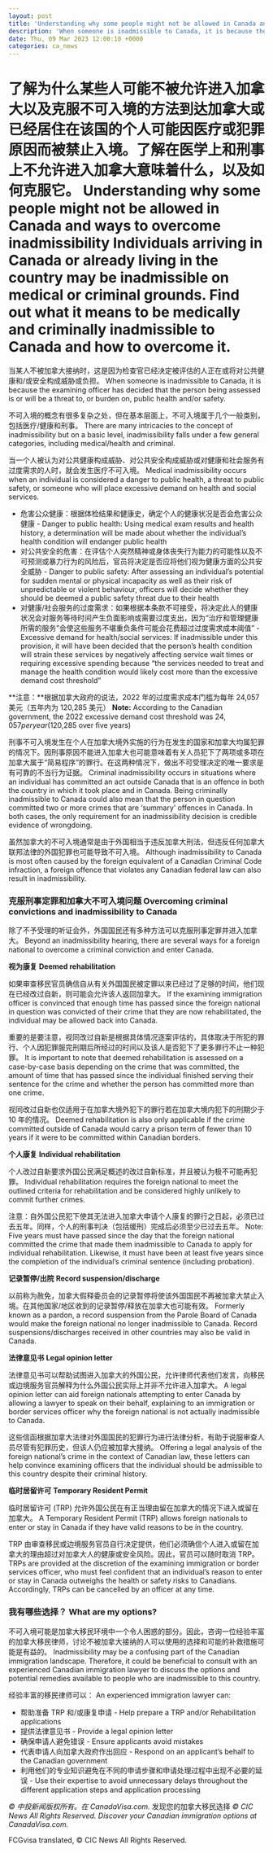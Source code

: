 ```yaml
---
layout: post
title: 'Understanding why some people might not be allowed in Canada and ways to overcome inadmissibility'
description: 'When someone is inadmissible to Canada, it is because the examining officer has decided that the person being assessed is or will be a threat to, or burden on, public health and/or safety. There are many intricacies to the concept of inadmissibility but on a basic level, inadmissibility falls under a few general categories, including […]'
date: Thu, 09 Mar 2023 12:00:10 +0000
categories: ca_news
---
```


# 了解为什么某些人可能不被允许进入加拿大以及克服不可入境的方法到达加拿大或已经居住在该国的个人可能因医疗或犯罪原因而被禁止入境。了解在医学上和刑事上不允许进入加拿大意味着什么，以及如何克服它。	Understanding why some people might not be allowed in Canada and ways to overcome inadmissibility Individuals arriving in Canada or already living in the country may be inadmissible on medical or criminal grounds. Find out what it means to be medically and criminally inadmissible to Canada and how to overcome it.
当某人不被加拿大接纳时，这是因为检查官已经决定被评估的人正在或将对公共健康和/或安全构成威胁或负担。	When someone is inadmissible to Canada, it is because the examining officer has decided that the person being assessed is or will be a threat to, or burden on, public health and/or safety.
	
不可入境的概念有很多复杂之处，但在基本层面上，不可入境属于几个一般类别，包括医疗/健康和刑事。	There are many intricacies to the concept of inadmissibility but on a basic level, inadmissibility falls under a few general categories, including medical/health and criminal.
	
当一个人被认为对公共健康构成威胁、对公共安全构成威胁或对健康和社会服务有过度需求的人时，就会发生医疗不可入境。	Medical inadmissibility occurs when an individual is considered a danger to public health, a threat to public safety, or someone who will place excessive demand on health and social services.
	
- 危害公众健康：根据体检结果和健康史，确定个人的健康状况是否会危害公众健康	-   Danger to public health: Using medical exam results and health history, a determination will be made about whether the individual’s health condition will endanger public health
- 对公共安全的危害：在评估个人突然精神或身体丧失行为能力的可能性以及不可预测或暴力行为的风险后，官员将决定是否应将他们视为健康方面的公共安全威胁	-   Danger to public safety: After assessing an individual’s potential for sudden mental or physical incapacity as well as their risk of unpredictable or violent behaviour, officers will decide whether they should be deemed a public safety threat due to their health
- 对健康/社会服务的过度需求：如果根据本条款不可接受，将决定此人的健康状况会对服务等待时间产生负面影响或需要过度支出，因为“治疗和管理健康所需的服务”会使这些服务不堪重负条件可能会花费超过过度需求成本阈值”	-   Excessive demand for health/social services: If inadmissible under this provision, it will have been decided that the person’s health condition will strain these services by negatively affecting service wait times or requiring excessive spending because “the services needed to treat and manage the health condition would likely cost more than the excessive demand cost threshold”
	
**注意：**根据加拿大政府的说法，2022 年的过度需求成本门槛为每年 24,057 美元（五年内为 120,285 美元）	**Note:** According to the Canadian government, the 2022 excessive demand cost threshold was $24,057 per year ($120,285 over five years)
	
刑事不可入境发生在个人在加拿大境外实施的行为在发生的国家和加拿大均属犯罪的情况下。因刑事原因不能进入加拿大也可能意味着有关人员犯下了两项或多项在加拿大属于“简易程序”的罪行。在这两种情况下，做出不可受理决定的唯一要求是有可靠的不当行为证据。	Criminal inadmissibility occurs in situations where an individual has committed an act outside Canada that is an offence in both the country in which it took place and in Canada. Being criminally inadmissible to Canada could also mean that the person in question committed two or more crimes that are ‘summary’ offences in Canada. In both cases, the only requirement for an inadmissibility decision is credible evidence of wrongdoing.
	
虽然加拿大的不可入境通常是由于外国相当于违反加拿大刑法，但违反任何加拿大联邦法律的外国犯罪也可能导致不可入境。	Although inadmissibility to Canada is most often caused by the foreign equivalent of a Canadian Criminal Code infraction, a foreign offence that violates any Canadian federal law can also result in inadmissibility.
	
### 克服刑事定罪和加拿大不可入境问题	Overcoming criminal convictions and inadmissibility to Canada
	
除了不予受理的听证会外，外国国民还有多种方法可以克服刑事定罪并进入加拿大。	Beyond an inadmissibility hearing, there are several ways for a foreign national to overcome a criminal conviction and enter Canada.
	
**视为康复**	**Deemed rehabilitation**
	
如果审查移民官员确信自从有关外国国民被定罪以来已经过了足够的时间，他们现在已经改过自新，则可能会允许该人返回加拿大。	If the examining immigration officer is convinced that enough time has passed since the foreign national in question was convicted of their crime that they are now rehabilitated, the individual may be allowed back into Canada.
	
重要的是要注意，视同改过自新是根据具体情况逐案评估的，具体取决于所犯的罪行、个人因犯罪服完刑期后所经过的时间以及该人是否犯下了更多罪行不止一种犯罪。	It is important to note that deemed rehabilitation is assessed on a case-by-case basis depending on the crime that was committed, the amount of time that has passed since the individual finished serving their sentence for the crime and whether the person has committed more than one crime.
	
视同改过自新也仅适用于在加拿大境外犯下的罪行若在加拿大境内犯下的刑期少于 10 年的情况。	Deemed rehabilitation is also only applicable if the crime committed outside of Canada would carry a prison term of fewer than 10 years if it were to be committed within Canadian borders.
	
**个人康复**	**Individual rehabilitation**
	
个人改过自新要求外国公民满足概述的改过自新标准，并且被认为极不可能再犯罪。	Individual rehabilitation requires the foreign national to meet the outlined criteria for rehabilitation and be considered highly unlikely to commit further crimes.
	
注意：自外国公民犯下使其无法进入加拿大申请个人康复的罪行之日起，必须已过去五年。同样，个人的刑事判决（包括缓刑）完成后必须至少已过去五年。	Note: Five years must have passed since the day that the foreign national committed the crime that made them inadmissible to Canada to apply for individual rehabilitation. Likewise, it must have been at least five years since the completion of the individual’s criminal sentence (including probation).
	
**记录暂停/出院**	**Record suspension/discharge**
	
以前称为赦免，加拿大假释委员会的记录暂停将使该外国国民不再被加拿大禁止入境。在其他国家/地区收到的记录暂停/释放在加拿大也可能有效。	Formerly known as a pardon, a record suspension from the Parole Board of Canada would make the foreign national no longer inadmissible to Canada. Record suspensions/discharges received in other countries may also be valid in Canada.
	
**法律意见书**	**Legal opinion letter**
	
法律意见书可以帮助试图进入加拿大的外国公民，允许律师代表他们发言，向移民或边境服务官员解释为什么外国公民实际上并非不允许进入加拿大。	A legal opinion letter can aid foreign nationals attempting to enter Canada by allowing a lawyer to speak on their behalf, explaining to an immigration or border services officer why the foreign national is not actually inadmissible to Canada.
	
这些信函根据加拿大法律对外国国民的犯罪行为进行法律分析，有助于说服审查人员尽管有犯罪历史，但该人仍应被加拿大接纳。	Offering a legal analysis of the foreign national’s crime in the context of Canadian law, these letters can help convince examining officers that the individual should be admissible to this country despite their criminal history.
	
**临时居留许可**	**Temporary Resident Permit**
	
临时居留许可 (TRP) 允许外国公民在有正当理由留在加拿大的情况下进入或留在加拿大。	A Temporary Resident Permit (TRP) allows foreign nationals to enter or stay in Canada if they have valid reasons to be in the country.
	
TRP 由审查移民或边境服务官员自行决定提供，他们必须确信个人进入或留在加拿大的理由超过对加拿大人的健康或安全风险。因此，官员可以随时取消 TRP。	TRPs are provided at the discretion of the examining immigration or border services officer, who must feel confident that an individual’s reason to enter or stay in Canada outweighs the health or safety risks to Canadians. Accordingly, TRPs can be cancelled by an officer at any time.
	
### 我有哪些选择？	What are my options?
	
不可入境可能是加拿大移民环境中一个令人困惑的部分。因此，咨询一位经验丰富的加拿大移民律师，讨论不被加拿大接纳的人可以使用的选择和可能的补救措施可能是有益的。	Inadmissibility may be a confusing part of the Canadian immigration landscape. Therefore, it could be beneficial to consult with an experienced Canadian immigration lawyer to discuss the options and potential remedies available to people who are inadmissible to this country.
	
经验丰富的移民律师可以：	An experienced immigration lawyer can:
	
- 帮助准备 TRP 和/或康复申请	-   Help prepare a TRP and/or Rehabilitation applications
- 提供法律意见书	-   Provide a legal opinion letter
- 确保申请人避免错误	-   Ensure applicants avoid mistakes
- 代表申请人向加拿大政府作出回应	-   Respond on an applicant’s behalf to the Canadian government
- 利用他们的专业知识避免在不同的申请步骤和申请处理过程中出现不必要的延误	-   Use their expertise to avoid unnecessary delays throughout the different application steps and application processing
	
_© 中投新闻版权所有。在 CanadaVisa.com._ 发现您的加拿大移民选择	_© CIC News All Rights Reserved. Discover your Canadian immigration options at CanadaVisa.com._
	

FCGvisa translated, © CIC News All Rights Reserved.
